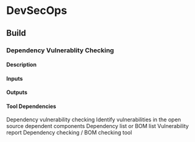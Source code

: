 # DevSecOps

## Build

### Dependency Vulnerablity Checking

#### Description

#### Inputs

#### Outputs

#### Tool Dependencies

Dependency
vulnerability
checking
Identify vulnerabilities
in the open source
dependent components
Dependency list or
BOM list
Vulnerability
report
Dependency checking /
BOM checking tool
